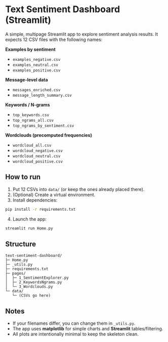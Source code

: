 
# Text Sentiment Dashboard (Streamlit)

A simple, multipage Streamlit app to explore sentiment analysis results.
It expects 12 CSV files with the following names:

**Examples by sentiment**
- `examples_negative.csv`
- `examples_neutral.csv`
- `examples_positive.csv`

**Message-level data**
- `messages_enriched.csv`
- `message_length_summary.csv`

**Keywords / N-grams**
- `top_keywords.csv`
- `top_ngrams_all.csv`
- `top_ngrams_by_sentiment.csv`

**Wordclouds (precomputed frequencies)**
- `wordcloud_all.csv`
- `wordcloud_negative.csv`
- `wordcloud_neutral.csv`
- `wordcloud_positive.csv`

## How to run

1) Put 12 CSVs into `data/` (or keep the ones already placed there).
2) (Optional) Create a virtual environment.
3) Install dependencies:
```bash
pip install -r requirements.txt
```
4) Launch the app:
```bash
streamlit run Home.py
```

## Structure
```
text-sentiment-dashboard/
├─ Home.py
├─ _utils.py
├─ requirements.txt
├─ pages/
│  ├─ 1_SentimentExplorer.py
│  ├─ 2_KeywordsNgrams.py
│  └─ 3_Wordclouds.py
└─ data/
   └─ (CSVs go here)
```

## Notes
- If your filenames differ, you can change them in `_utils.py`.
- The app uses **matplotlib** for simple charts and **Streamlit** tables/filtering.
- All plots are intentionally minimal to keep the skeleton clean.
